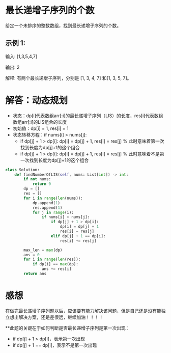# 最长递增子序列的个数

给定一个未排序的整数数组，找到最长递增子序列的个数。

## 示例 1:

输入: [1,3,5,4,7]

输出: 2

解释: 有两个最长递增子序列，分别是 [1, 3, 4, 7] 和[1, 3, 5, 7]。

# 解答：动态规划

* 状态：dp[i]代表数组arr[:i]的最长递增子序列（LIS）的长度，res[i]代表数组数组arr[:i]的LIS组合的长度
* 初始值：dp[i] = 1, res[i] = 1
* 状态转移方程：if nums[i] > nums[j]: 
  * if dp[j] + 1 > dp[i]: dp[i] = dp[j] + 1, res[i] = res[j]  % 此时意味着第一次找到长度为dp[j]+1的这个组合
  * if dp[j] + 1 > dp[i]: dp[i] = dp[j] + 1, res[i] = res[j]  % 此时意味着不是第一次找到长度为dp[j]+1的这个组合
  
```python
class Solution:
    def findNumberOfLIS(self, nums: List[int]) -> int:
        if not nums:
            return 0
        dp = []
        res = []
        for i in range(len(nums)):
            dp.append(1)
            res.append(1)
            for j in range(i):
                if nums[i] > nums[j]:
                    if dp[j] + 1 > dp[i]:
                        dp[i] = dp[j] + 1
                        res[i] = res[j]
                    elif dp[j] + 1 == dp[i]:
                        res[i] += res[j]

        max_len = max(dp)
        ans = 0
        for i in range(len(res)):
            if dp[i] == max(dp):
                ans += res[i]
        return ans
```
 # 感想
 
 在做完最长递增子序列题以后，应该要有能力解决该问题，但是自己还是没有能独立想出解决方案，还是差很远，继续加油！！！！
 
 **此题的关键在于如何判断是否最长递增子序列是第一次出现：
 
 * if dp[j] + 1 > dp[i]，表示第一次出现
 * if dp[j] + 1 == dp[i]，表示不是第一次出现
 
 

